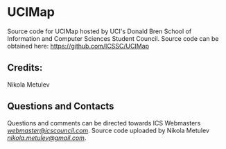 UCIMap
======================================

Source code for UCIMap hosted by UCI's Donald Bren School of Information and Computer Sciences Student Council. Source code can be obtained here: https://github.com/ICSSC/UCIMap

Credits:
--------
Nikola Metulev


Questions and Contacts
----------------------
Questions and comments can be directed towards ICS Webmasters _<webmaster@icscouncil.com>_. Source code uploaded by Nikola Metulev _<nikola.metulev@gmail.com>_.